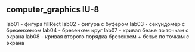 ## computer_graphics IU-8

lab01 - фигура fillRect
lab02 - фигура с буфером
lab03 - секундомер с брезенхемом
lab04 - брезенхем круг
lab07 - кривая безье по точкам с экрана
lab08 - кривая второго порядка брезенхем + безье по точкам с экрана
